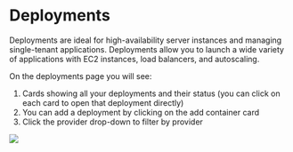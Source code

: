 # Deployments  

Deployments are ideal for high-availability server instances and managing single-tenant applications. Deployments allow you to launch a wide variety of applications with EC2 instances, load balancers, and autoscaling.

On the deployments page you will see:

1. Cards showing all your deployments and their status (you can click on each card to open that deployment directly)
2. You can add a deployment by clicking on the add container card
3. Click the provider drop-down to filter by provider

<a href="../../../images/infra-deployments-lg.jpg" target="_blank"><img src="../../../images/infra-deployments.jpg" style="margin: auto; display: block"></a>
